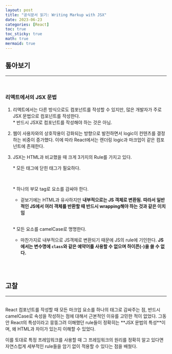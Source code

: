 ```yaml
---
layout: post
title: "공식문서 읽기: Writing Markup with JSX"
date: 2023-06-23
categories: [React]
toc: true
toc_sticky: true
math: true
mermaid: true
---
```


## 톺아보기

---

<br>

### **리액트에서의 JSX 문법**

1. 리액트에서는 다른 방식으로도 컴포넌트를 작성할 수 있지만, 많은 개발자가 주로 JSX 문법으로 컴포넌트를 작성한다.  
   \* 반드시 JSX로 컴포넌트를 작성해야 하는 것은 아님.

2. 웹이 사용자와의 상호작용이 강화되는 방향으로 발전하면서 logic이 컨텐츠를 결정하는 비중이 증가했다. 이에 따라 React에서는 렌더링 logic과 마크업이 같은 컴포넌트에 존재한다.

3. JSX는 HTML과 비교했을 때 크게 3가지의 Rule를 가지고 있다.

   \* 모든 태그에 닫힌 태그가 필요하다.

   <br>

   \* 하나의 부모 tag로 요소를 감싸야 한다.

   - 겉보기에는 HTML과 유사하지만 **내부적으로는 JS 객체로 변환됨. 따라서 일반적인 JS에서 여러 객체를 반환할 때 반드시 wrapping해야 하는 것과 같은 이치임**

   <br>

   \* 모든 요소를 camelCase로 명명한다.

   - 마찬가지로 내부적으로 JS객체로 변환되기 때문에 JS의 rule에 기인한다. **JS에서는 변수명에 `class`와 같은 예약어를 사용할 수 없으며 하이픈(-)을 쓸 수 없다.**

<br>
<br>

## 고찰

---

<br>
React 컴포넌트를 작성할 때 모든 마크업 요소를 하나의 태그로 감싸주는 점, 반드시 camelCase로 속성을 작성하는 점에 대해서 근본적인 이유를 고민한 적이 없었다. 그동안 React의 특성이라고 뭉뚱그려 이해했던 rule들이 정확히는 **JSX 문법의 특성**이며, 왜 HTML과 차이가 있는지 이해할 수 있었다.  
  
이를 토대로 특정 프레임워크를 사용할 때 그 프레임워크의 원리를 정확히 알고 있다면 자연스럽게 세부적인 rule들을 암기 없이 적용할 수 있다는 점을 배웠다.
